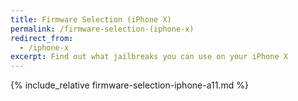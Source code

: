 ```yaml
---
title: Firmware Selection (iPhone X)
permalink: /firmware-selection-(iphone-x)
redirect_from:
  - /iphone-x
excerpt: Find out what jailbreaks you can use on your iPhone X
---
```


{% include_relative firmware-selection-iphone-a11.md %}
